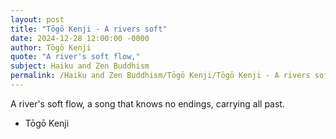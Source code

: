 ```yaml
---
layout: post
title: "Tōgō Kenji - A rivers soft"
date: 2024-12-28 12:00:00 -0000
author: Tōgō Kenji
quote: "A river's soft flow,"
subject: Haiku and Zen Buddhism
permalink: /Haiku and Zen Buddhism/Tōgō Kenji/Tōgō Kenji - A rivers soft
---
```


A river's soft flow,
a song that knows no endings,
carrying all past.

- Tōgō Kenji
